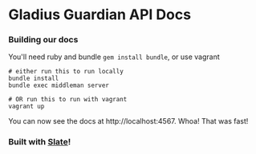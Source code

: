 # Gladius Guardian API Docs
### Building our docs
You'll need ruby and bundle `gem install bundle`, or use vagrant
```shell
# either run this to run locally
bundle install
bundle exec middleman server

# OR run this to run with vagrant
vagrant up
```

You can now see the docs at http://localhost:4567. Whoa! That was fast!

### Built with [Slate](https://github.com/lord/slate)!

